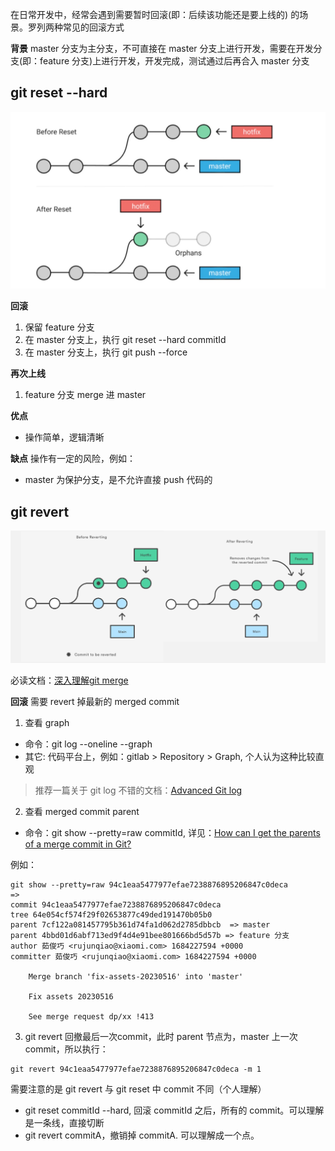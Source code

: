 在日常开发中，经常会遇到需要暂时回滚(即：后续该功能还是要上线的) 的场景。罗列两种常见的回滚方式

**背景**
master 分支为主分支，不可直接在 master 分支上进行开发，需要在开发分支(即：feature 分支)上进行开发，开发完成，测试通过后再合入 master 分支



## git reset --hard
<img src="./assets/reset.jpeg">

**回滚**
1. 保留 feature 分支
2. 在 master 分支上，执行 git reset --hard commitId
3. 在 master 分支上，执行 git push --force

**再次上线**
1. feature 分支 merge 进 master

**优点**
- 操作简单，逻辑清晰

**缺点**
操作有一定的风险，例如：
- master 为保护分支，是不允许直接 push 代码的


## git revert
<img src="./assets/revert.png">

必读文档：[深入理解git merge](https://zhuanlan.zhihu.com/p/412276295)

**回滚**
需要 revert 掉最新的 merged commit

1. 查看 graph
- 命令：git log --oneline --graph
- 其它: 代码平台上，例如：gitlab > Repository > Graph, 个人认为这种比较直观

> 推荐一篇关于 git log 不错的文档：[Advanced Git log](https://www.atlassian.com/git/tutorials/git-log)
2. 查看 merged commit parent
- 命令：git show --pretty=raw commitId, 详见：[How can I get the parents of a merge commit in Git?](https://stackoverflow.com/questions/9059335/how-can-i-get-the-parents-of-a-merge-commit-in-git)

例如：
```
git show --pretty=raw 94c1eaa5477977efae7238876895206847c0deca
=>
commit 94c1eaa5477977efae7238876895206847c0deca
tree 64e054cf574f29f02653877c49ded191470b05b0
parent 7cf122a081457795b361d74fa1d062d2785dbbcb  => master 
parent 4bbd01d6abf713ed9f4d4e91bee801666bd5d57b => feature 分支
author 茹俊巧 <rujunqiao@xiaomi.com> 1684227594 +0000
committer 茹俊巧 <rujunqiao@xiaomi.com> 1684227594 +0000

    Merge branch 'fix-assets-20230516' into 'master'
    
    Fix assets 20230516
    
    See merge request dp/xx !413
```
3. git revert
回撤最后一次commit，此时 parent 节点为，master 上一次 commit，所以执行：
```
git revert 94c1eaa5477977efae7238876895206847c0deca -m 1
```

需要注意的是 git revert 与 git reset 中 commit 不同（个人理解）
- git reset commitId --hard, 回滚 commitId 之后，所有的 commit。可以理解是一条线，直接切断
- git revert commitA，撤销掉 commitA. 可以理解成一个点。 

